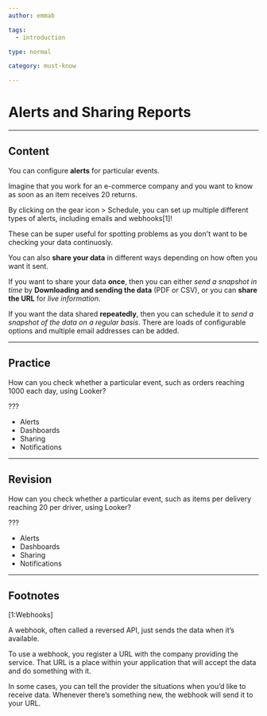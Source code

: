 ```yaml
---
author: emmab

tags:
  - introduction

type: normal

category: must-know

---
```

# Alerts and Sharing Reports

---
## Content

You can configure **alerts** for particular events. 

Imagine that you work for an e-commerce company and you want to know as soon as an item receives 20 returns.

By clicking on the gear icon > Schedule, you can set up multiple different types of alerts, including emails and webhooks[1]!

These can be super useful for spotting problems as you don't want to be checking your data continuosly.

You can also **share your data** in different ways depending on how often you want it sent.

If you want to share your data **once**, then you can either *send a snapshot in time* by **Downloading and sending the data** (PDF or CSV), or you can **share the URL** for *live information*.

If you want the data shared **repeatedly**, then you can schedule it to *send a snapshot of the data on a regular basis*. There are loads of configurable options and multiple email addresses can be added. 

---
## Practice

How can you check whether a particular event, such as orders reaching 1000 each day, using Looker?

???

- Alerts
- Dashboards
- Sharing
- Notifications


---
## Revision

How can you check whether a particular event, such as items per delivery reaching 20 per driver, using Looker?

???

- Alerts
- Dashboards
- Sharing
- Notifications

---
## Footnotes

[1:Webhooks]

A webhook, often called a reversed API, just sends the data when it’s available.

To use a webhook, you register a URL with the company providing the service. That URL is a place within your application that will accept the data and do something with it. 

In some cases, you can tell the provider the situations when you’d like to receive data. Whenever there’s something new, the webhook will send it to your URL.

